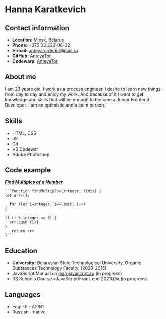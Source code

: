 # **Hanna Karatkevich**
## **Contact information**
* **Location:** Minsk, Belarus
* **Phone:** +375 33 336-06-32
* **E-mail:** anteyatorderiul@mail.ru
* **GitHub:** [AnteyaTor](https://github.com/AnteyaTor) 
* **Codewars:** [AnteyaTor](https://www.codewars.com/users/AnteyaTor)
## **About me**
I am 23 years old, I work as a process engineer. I desire to learn new things from day to day and enjoy my work. And because of it I want to get knowledge and skills that will be enough to become a Junior Frontend Developer. I am an optimistic and a calm person.
## **Skills**
* HTML, CSS 
* JS
* Git
* VS Codewar
* Adobe Photoshop
## **Code example**
[***Find Multiples of a Number***](https://www.codewars.com/kata/58ca658cc0d6401f2700045f)

    ```function findMultiples(integer, limit) {
    let arr=[];

      for (let i=integer; i<=limit; i++) 
    {

    if (i % integer == 0) {
      arr.push (i)}
    } 
       return arr
    }```

## **Education**
* **University:** Belarusian State Technological University, Organic Substances Technology Faculty, (2020-2015) 
* JavaScript Manual on [learnjavascript.ru](https://learn.javascript.ru/) (in progress)
* RS Schools Course «JavaScript/Front-end 2021Q3» (in progress)
## **Languages**
* English - A2/B1
* Russian - native
